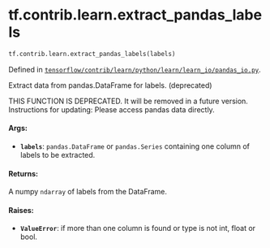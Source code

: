 <div itemscope itemtype="http://developers.google.com/ReferenceObject">
<meta itemprop="name" content="tf.contrib.learn.extract_pandas_labels" />
<meta itemprop="path" content="Stable" />
</div>

# tf.contrib.learn.extract_pandas_labels

``` python
tf.contrib.learn.extract_pandas_labels(labels)
```



Defined in [`tensorflow/contrib/learn/python/learn/learn_io/pandas_io.py`](https://www.tensorflow.org/code/tensorflow/contrib/learn/python/learn/learn_io/pandas_io.py).

Extract data from pandas.DataFrame for labels. (deprecated)

THIS FUNCTION IS DEPRECATED. It will be removed in a future version.
Instructions for updating:
Please access pandas data directly.

#### Args:

* <b>`labels`</b>: `pandas.DataFrame` or `pandas.Series` containing one column of
    labels to be extracted.


#### Returns:

A numpy `ndarray` of labels from the DataFrame.


#### Raises:

* <b>`ValueError`</b>: if more than one column is found or type is not int, float or
    bool.